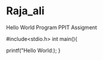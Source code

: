 # Raja_ali
Hello World Program PPIT Assigment


#include<stdio.h>
  int main(){
  
  printf("Hello World:);
  }
